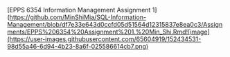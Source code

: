 [EPPS 6354 Information Management Assignment 1](https://github.com/MinShiMia/SQL-Information-Management/blob/df7e33e643d0ccfd05d51564d12315837e8ea0c3/Assignments/EPPS%206354%20Assignment%201.%20Min_Shi.Rmd![image](https://user-images.githubusercontent.com/65604919/152434531-98d55a46-6d94-4b23-8a6f-025586614cb7.png)
